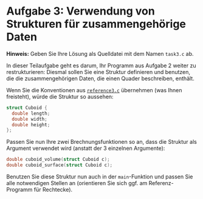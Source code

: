 # Aufgabe 3: Verwendung von Strukturen für zusammengehörige Daten

**Hinweis:** Geben Sie Ihre Lösung als Quelldatei mit dem Namen `task3.c` ab.

In dieser Teilaufgabe geht es darum, Ihr Programm aus Aufgabe 2 weiter zu restrukturieren:
Diesmal sollen Sie eine Struktur definieren und benutzen, die die zusammengehörigen Daten, die einen Quader beschreiben, enthält.

Wenn Sie die Konventionen aus [`reference3.c`](reference3.c) übernehmen (was Ihnen freisteht), würde die Struktur so aussehen:
```c
struct Cuboid {
  double length;
  double width;
  double height;
};
```

Passen Sie nun Ihre zwei Brechnungsfunktionen so an, dass die Struktur als Argument verwendet wird (anstatt der 3 einzelnen Argumente):
```c
double cuboid_volume(struct Cuboid c);
double cuboid_surface(struct Cuboid c);
```

Benutzen Sie diese Struktur nun auch in der `main`-Funktion und passen Sie alle notwendigen Stellen an (orientieren Sie sich ggf. am Referenz-Programm für Rechtecke).
